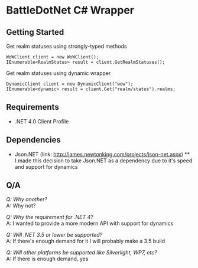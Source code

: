 # BattleDotNet C# Wrapper

## Getting Started

Get realm statuses using strongly-typed methods

	WoWClient client = new WoWClient();
	IEnumerable<RealmStatus> result = client.GetRealmStatuses();

Get realm statuses using dynamic wrapper
	
	DynamicClient client = new DynamicClient("wow");
	IEnumerable<dynamic> result = client.Get("realm/status").realms;

## Requirements
* .NET 4.0 Client Profile

## Dependencies
* Json.NET (link: http://james.newtonking.com/projects/json-net.aspx)
** I made this decision to take Json.NET as a dependency due to it's speed and support for dynamics

## Q/A
*Q: Why another?*  
A: Why not?

*Q: Why the requirement for .NET 4?*  
A: I wanted to provide a more modern API with support for dynamics

*Q: Will .NET 3.5 or lower be supported?*  
A: If there's enough demand for it I will probably make a 3.5 build

*Q: Will other platforms be supported like Silverlight, WP7, etc?*  
A: If there is enough demand, yes